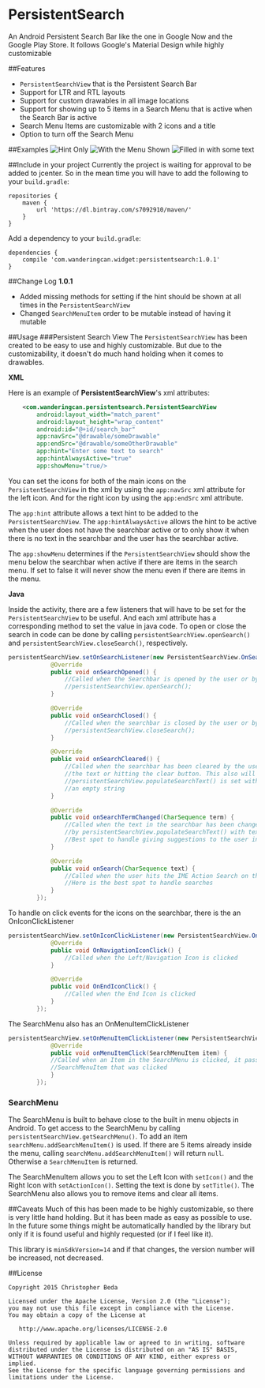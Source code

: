 # PersistentSearch
An Android Persistent Search Bar like the one in Google Now and the Google Play Store. It follows Google's Material Design while
highly customizable

##Features
* `PersistentSearchView` that is the Persistent Search Bar
* Support for LTR and RTL layouts
* Support for custom drawables in all image locations
* Support for showing up to 5 items in a Search Menu that is active when the Search Bar is active
* Search Menu Items are customizable with 2 icons and a title
* Option to turn off the Search Menu

##Examples
![Hint Only](https://github.com/s7092910/PersistentSearch/blob/master/images/Hint.png)
![With the Menu Shown](https://github.com/s7092910/PersistentSearch/blob/master/images/Menu.png)
![Filled in with some text](https://github.com/s7092910/PersistentSearch/blob/master/images/Filled.png)

##Include in your project
Currently the project is waiting for approval to be added to jcenter. So in the mean time you will have to add the following to
your `build.gradle`:
```
repositories {
    maven {
        url 'https://dl.bintray.com/s7092910/maven/'
    }
}
```

Add a dependency to your `build.gradle`:
```
dependencies {
    compile 'com.wanderingcan.widget:persistentsearch:1.0.1'
}
```

##Change Log
**1.0.1**
  * Added missing methods for setting if the hint should be shown at all times in the `PersistentSearchView`
  * Changed `SearchMenuItem` order to be mutable instead of having it mutable

##Usage
###Persistent Search View
The `PersistentSearchView` has been created to be easy to use and highly customizable. But due to the customizability, it doesn't do much hand holding when it comes to drawables.

**XML**

Here is an example of **PersistentSearchView**'s xml attributes:
```XML
    <com.wanderingcan.persistentsearch.PersistentSearchView
        android:layout_width="match_parent"
        android:layout_height="wrap_content"
        android:id="@+id/search_bar"
        app:navSrc="@drawable/someDrawable"
        app:endSrc="@drawable/someOtherDrawable"
        app:hint="Enter some text to search"
        app:hintAlwaysActive="true"
        app:showMenu="true/>
```

You can set the icons for both of the main icons on the `PersistentSearchView` in the xml by using the `app:navSrc` xml
attribute for the left icon. And for the right icon by using the `app:endSrc` xml attribute.

The `app:hint` attribute allows a text hint to be added to the `PersistentSearchView`. The `app:hintAlwaysActive` allows the
hint to be active when the user does not have the searchbar active or to only show it when there is no text in the searchbar
and the user has the searchbar active.

The `app:showMenu` determines if the `PersistentSearchView` should show the menu below the searchbar when active if there are
items in the search menu. If set to false it will never show the menu even if there are items in the menu.


**Java**

Inside the activity, there are a few listeners that will have to be set for the `PersistentSearchView` to be useful. And each
xml attribute has a corresponding method to set the value in java code. To open or close the search in code can be done by 
calling `persistentSearchView.openSearch()` and `persistentSearchView.closeSearch()`, respectively.

```JAVA
persistentSearchView.setOnSearchListener(new PersistentSearchView.OnSearchListener() {
            @Override
            public void onSearchOpened() {
                //Called when the Searchbar is opened by the user or by something calling
                //persistentSearchView.openSearch();
            }

            @Override
            public void onSearchClosed() {
                //Called when the searchbar is closed by the user or by something calling
                //persistentSearchView.closeSearch();
            }

            @Override
            public void onSearchCleared() {
                //Called when the searchbar has been cleared by the user by removing all 
                //the text or hitting the clear button. This also will be called if 
                //persistentSearchView.populateSearchText() is set with a null string or
                //an empty string
            }

            @Override
            public void onSearchTermChanged(CharSequence term) {
                //Called when the text in the searchbar has been changed by the user or 
                //by persistentSearchView.populateSearchText() with text passed in.
                //Best spot to handle giving suggestions to the user in the menu
            }

            @Override
            public void onSearch(CharSequence text) {
                //Called when the user hits the IME Action Search on the keyboard to search
                //Here is the best spot to handle searches
            }
        });
```

To handle on click events for the icons on the searchbar, there is the an OnIconClickListener
```Java
persistentSearchView.setOnIconClickListener(new PersistentSearchView.OnIconClickListener() {
            @Override
            public void OnNavigationIconClick() {
                //Called when the Left/Navigation Icon is clicked
            }

            @Override
            public void OnEndIconClick() {
                //Called when the End Icon is clicked
            }
        });
```

The SearchMenu also has an OnMenuItemClickListener
```Java
persistentSearchView.setOnMenuItemClickListener(new PersistentSearchView.OnMenuItemClickListener() {
            @Override
            public void onMenuItemClick(SearchMenuItem item) {
            //Called when an Item in the SearchMenu is clicked, it passes in the 
            //SearchMenuItem that was clicked
            }
        });
```

### SearchMenu
The SearchMenu is built to behave close to the built in menu objects in Android. To get access to the SearchMenu by calling
`persistentSearchView.getSearchMenu()`. To add an item `searchMenu.addSearchMenuItem()` is used. If there are 5 items already
inside the menu, calling `searchMenu.addSearchMenuItem()` will return `null`. Otherwise a `SearchMenuItem` is returned.

The SearchMenuItem allows you to set the Left Icon with `setIcon()` and the Right Icon with `setActionIcon()`. Setting the 
text is done by `setTitle()`. The SearchMenu also allows you to remove items and clear all items.

##Caveats
Much of this has been made to be highly customizable, so there is very little hand holding. But it has been made 
as easy as possible to use. In the future some things might be automatically handled by the library but only if it is found useful and highly requested (or if I feel like it).

This library is `minSdkVersion=14` and if that changes, the version number will be increased, not decreased.

##License


    Copyright 2015 Christopher Beda

    Licensed under the Apache License, Version 2.0 (the "License");
    you may not use this file except in compliance with the License.
    You may obtain a copy of the License at

       http://www.apache.org/licenses/LICENSE-2.0

    Unless required by applicable law or agreed to in writing, software
    distributed under the License is distributed on an "AS IS" BASIS,
    WITHOUT WARRANTIES OR CONDITIONS OF ANY KIND, either express or implied.
    See the License for the specific language governing permissions and
    limitations under the License.
